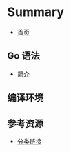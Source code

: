 # Summary

* [首页](/csnotes/go/SUMAMRY.md)

## Go 语法

* [简介](/csnotes/go/handbook/summary.md)

## 编译环境

## 参考资源

* [分类链接](/csnotes/go/参考资源/分类链接.md)
